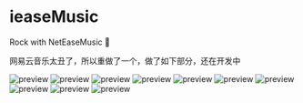 # ieaseMusic
Rock with NetEaseMusic :metal: 

网易云音乐太丑了，所以重做了一个，做了如下部分，还在开发中

![preview](https://github.com/trazyn/ieaseMusic/blob/master/screenshots/home.png)
![preview](https://github.com/trazyn/ieaseMusic/blob/master/screenshots/menu.png)
![preview](https://github.com/trazyn/ieaseMusic/blob/master/screenshots/player.png)
![preview](https://github.com/trazyn/ieaseMusic/blob/master/screenshots/fm.png)
![preview](https://github.com/trazyn/ieaseMusic/blob/master/screenshots/playlist.png)
![preview](https://github.com/trazyn/ieaseMusic/blob/master/screenshots/user.png)
![preview](https://github.com/trazyn/ieaseMusic/blob/master/screenshots/artist-1.png)
![preview](https://github.com/trazyn/ieaseMusic/blob/master/screenshots/artist-2.png)
![preview](https://github.com/trazyn/ieaseMusic/blob/master/screenshots/top.png)
![preview](https://github.com/trazyn/ieaseMusic/blob/master/screenshots/login.png)
